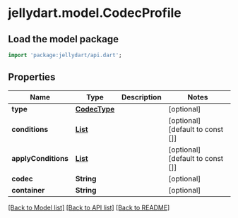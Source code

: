# jellydart.model.CodecProfile

## Load the model package
```dart
import 'package:jellydart/api.dart';
```

## Properties
Name | Type | Description | Notes
------------ | ------------- | ------------- | -------------
**type** | [**CodecType**](CodecType.md) |  | [optional] 
**conditions** | [**List<ProfileCondition>**](ProfileCondition.md) |  | [optional] [default to const []]
**applyConditions** | [**List<ProfileCondition>**](ProfileCondition.md) |  | [optional] [default to const []]
**codec** | **String** |  | [optional] 
**container** | **String** |  | [optional] 

[[Back to Model list]](../README.md#documentation-for-models) [[Back to API list]](../README.md#documentation-for-api-endpoints) [[Back to README]](../README.md)


